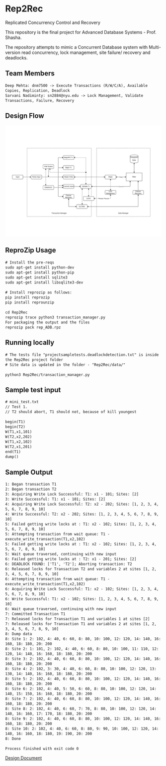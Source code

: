 # Rep2Rec
Replicated Concurrency Control and Recovery

This repository is the final project for Advanced Database Systems - Prof. Shasha.

The repository attempts to mimic a Concurrent Database system with 
Multi-version read concurrency, lock management, site failure/ recovery and deadlocks.

## Team Members
```angular2html
Deep Mehta: dnm7500 -> Execute Transactions (R/W/C/A), Available Copies, Replication, Deadlock
Sarvani Nadiminty: sn2884@nyu.edu -> Lock Management, Validate Transactions, Failure, Recovery 
```

## Design Flow

![Design Document](./Literature/Design.png)

## ReproZip Usage
```angular2html
# Install the pre-reqs
sudo apt-get install python-dev 
sudo apt-get install python-pip 
sudo apt-get install sqlite3
sudo apt-get install libsqlite3-dev

# Install reprozip as follows:
pip install reprozip
pip install reprounzip

cd Rep2Rec
reprozip trace python3 transaction_manager.py
For packaging the output and the files
reprozip pack rep_ADB.rpz
```

## Running locally
```angular2html
# The tests file "projectsampletests.deadlockdetection.txt" is inside the Rep2Rec project folder
# Site data is updated in the folder - "Rep2Rec/data/"

python3 Rep2Rec/transaction_manager.py
```

## Sample test input

```angular2html
# mini_test.txt
// Test 1.
// T2 should abort, T1 should not, because of kill youngest

begin(T1)
begin(T2)
W(T1,x1,101)
W(T2,x2,202)
W(T1,x2,102)
W(T2,x1,201)
end(T1)
dump()
```

## Sample Output

```angular2html
1: Began transaction T1
2: Began transaction T2
3: Acquiring Write Lock Successful: T1: x1 - 101; Sites: [2]
3: Write Successful: T1: x1 - 101; Sites: [2]
4: Acquiring Write Lock Successful: T2: x2 - 202; Sites: [1, 2, 3, 4, 5, 6, 7, 8, 9, 10]
4: Write Successful: T2: x2 - 202; Sites: [1, 2, 3, 4, 5, 6, 7, 8, 9, 10]
5: Failed getting write locks at : T1: x2 - 102; Sites: [1, 2, 3, 4, 5, 6, 7, 8, 9, 10]
5: Attempting transaction from wait queue: T1 - execute_write_transaction(T1,x2,102)
5: Failed getting write locks at : T1: x2 - 102; Sites: [1, 2, 3, 4, 5, 6, 7, 8, 9, 10]
5: Wait queue traversed, continuing with new input
6: Failed getting write locks at : T2: x1 - 201; Sites: [2]
6: DEADLOCK FOUND: ['T1', 'T2']; Aborting transaction: T2
6: Released locks for Transaction T2 and variables 2 at sites [1, 2, 3, 4, 5, 6, 7, 8, 9, 10] 
6: Attempting transaction from wait queue: T1 - execute_write_transaction(T1,x2,102)
6: Acquiring Write Lock Successful: T1: x2 - 102; Sites: [1, 2, 3, 4, 5, 6, 7, 8, 9, 10]
6: Write Successful: T1: x2 - 102; Sites: [1, 2, 3, 4, 5, 6, 7, 8, 9, 10]
6: Wait queue traversed, continuing with new input
7: Committed Transaction T1
7: Released locks for Transaction T1 and variables 1 at sites [2] 
7: Released locks for Transaction T1 and variables 2 at sites [1, 2, 3, 4, 5, 6, 7, 8, 9, 10] 
8: Dump data
8: Site 1: 2: 102, 4: 40, 6: 60, 8: 80, 10: 100, 12: 120, 14: 140, 16: 160, 18: 180, 20: 200
8: Site 2: 1: 101, 2: 102, 4: 40, 6: 60, 8: 80, 10: 100, 11: 110, 12: 120, 14: 140, 16: 160, 18: 180, 20: 200
8: Site 3: 2: 102, 4: 40, 6: 60, 8: 80, 10: 100, 12: 120, 14: 140, 16: 160, 18: 180, 20: 200
8: Site 4: 2: 102, 3: 30, 4: 40, 6: 60, 8: 80, 10: 100, 12: 120, 13: 130, 14: 140, 16: 160, 18: 180, 20: 200
8: Site 5: 2: 102, 4: 40, 6: 60, 8: 80, 10: 100, 12: 120, 14: 140, 16: 160, 18: 180, 20: 200
8: Site 6: 2: 102, 4: 40, 5: 50, 6: 60, 8: 80, 10: 100, 12: 120, 14: 140, 15: 150, 16: 160, 18: 180, 20: 200
8: Site 7: 2: 102, 4: 40, 6: 60, 8: 80, 10: 100, 12: 120, 14: 140, 16: 160, 18: 180, 20: 200
8: Site 8: 2: 102, 4: 40, 6: 60, 7: 70, 8: 80, 10: 100, 12: 120, 14: 140, 16: 160, 17: 170, 18: 180, 20: 200
8: Site 9: 2: 102, 4: 40, 6: 60, 8: 80, 10: 100, 12: 120, 14: 140, 16: 160, 18: 180, 20: 200
8: Site 10: 2: 102, 4: 40, 6: 60, 8: 80, 9: 90, 10: 100, 12: 120, 14: 140, 16: 160, 18: 180, 19: 190, 20: 200
8: Done

Process finished with exit code 0

```

[Design Document](./Literature/Document.pdf)
